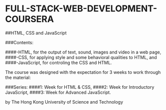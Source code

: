 # FULL-STACK-WEB-DEVELOPMENT-COURSERA
##HTML, CSS and JavaScript

###Contents:

####-HTML, for the output of text, sound, images and video in a web page,
####-CSS, for applying style and some behavioral qualities to HTML, and
####-JavaScript, for controling the CSS and HTML.

The course was designed with the expectation for 3 weeks to work through the material:

###Series:
####1: Week for HTML & CSS, 
####2: Week for Introductory JavaScript, 
####3: Week for Advanced JavaScript.

by The Hong Kong University of Science and Technology
